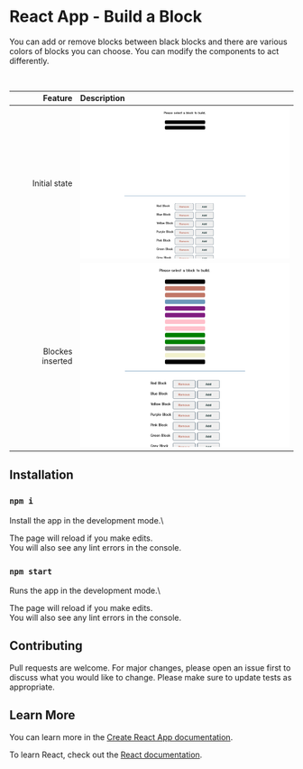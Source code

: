 # React App - Build a Block

You can add or remove blocks between black blocks and there are various colors of blocks you can choose. You can modify the components to act differently.

<br />

| Feature | Description |
| -----: | :----------- |
|  Initial state | <img src="https://github.com/rebeccachoo/react-build-block/blob/main/block-initial.png?raw=true"  width="400">|
|  Blockes inserted | <img src="https://github.com/rebeccachoo/react-build-block/blob/main/block-builder-screen-shot.png?raw=true"  width="400">| 



## Installation

### `npm i`

Install the app in the development mode.\ 

The page will reload if you make edits.\
You will also see any lint errors in the console.

### `npm start`

Runs the app in the development mode.\ 

The page will reload if you make edits.\
You will also see any lint errors in the console.

## Contributing

Pull requests are welcome. For major changes, please open an issue first to discuss what you would like to change.
Please make sure to update tests as appropriate. 

## Learn More

You can learn more in the [Create React App documentation](https://facebook.github.io/create-react-app/docs/getting-started).

To learn React, check out the [React documentation](https://reactjs.org/).

